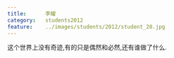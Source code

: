 ```yaml
---
title:		李耀
category:	students2012
feature:	../images/students/2012/student_20.jpg
---
```

这个世界上没有奇迹,有的只是偶然和必然,还有谁做了什么.


